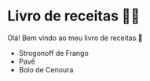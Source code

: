# Livro de receitas :man_cook:

Olá! Bem vindo ao meu livro de receitas.:wave:

-  Strogonoff de Frango
-  Pavê
-  Bolo de Cenoura
